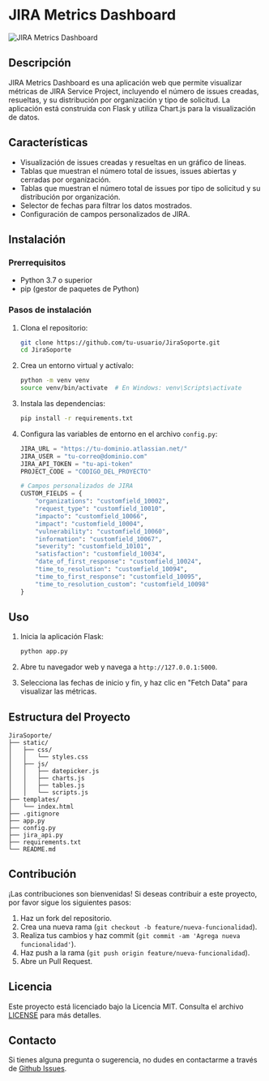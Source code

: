 # JIRA Metrics Dashboard

![JIRA Metrics Dashboard](https://img.shields.io/badge/JIRA-Metrics%20Dashboard-blue)

## Descripción

JIRA Metrics Dashboard es una aplicación web que permite visualizar métricas de JIRA Service Project, incluyendo el número de issues creadas, resueltas, y su distribución por organización y tipo de solicitud. La aplicación está construida con Flask y utiliza Chart.js para la visualización de datos.

## Características

- Visualización de issues creadas y resueltas en un gráfico de líneas.
- Tablas que muestran el número total de issues, issues abiertas y cerradas por organización.
- Tablas que muestran el número total de issues por tipo de solicitud y su distribución por organización.
- Selector de fechas para filtrar los datos mostrados.
- Configuración de campos personalizados de JIRA.

## Instalación

### Prerrequisitos

- Python 3.7 o superior
- pip (gestor de paquetes de Python)

### Pasos de instalación

1. Clona el repositorio:

    ```bash
    git clone https://github.com/tu-usuario/JiraSoporte.git
    cd JiraSoporte
    ```

2. Crea un entorno virtual y actívalo:

    ```bash
    python -m venv venv
    source venv/bin/activate  # En Windows: venv\Scripts\activate
    ```

3. Instala las dependencias:

    ```bash
    pip install -r requirements.txt
    ```

4. Configura las variables de entorno en el archivo `config.py`:

    ```python
    JIRA_URL = "https://tu-dominio.atlassian.net/"
    JIRA_USER = "tu-correo@dominio.com"
    JIRA_API_TOKEN = "tu-api-token"
    PROJECT_CODE = "CODIGO_DEL_PROYECTO"

    # Campos personalizados de JIRA
    CUSTOM_FIELDS = {
        "organizations": "customfield_10002",
        "request_type": "customfield_10010",
        "impacto": "customfield_10066",
        "impact": "customfield_10004",
        "vulnerability": "customfield_10060",
        "information": "customfield_10067",
        "severity": "customfield_10101",
        "satisfaction": "customfield_10034",
        "date_of_first_response": "customfield_10024",
        "time_to_resolution": "customfield_10094",
        "time_to_first_response": "customfield_10095",
        "time_to_resolution_custom": "customfield_10098"
    }
    ```

## Uso

1. Inicia la aplicación Flask:

    ```bash
    python app.py
    ```

2. Abre tu navegador web y navega a `http://127.0.0.1:5000`.

3. Selecciona las fechas de inicio y fin, y haz clic en "Fetch Data" para visualizar las métricas.

## Estructura del Proyecto

```
JiraSoporte/
├── static/
│   ├── css/
│   │   └── styles.css
│   ├── js/
│   │   ├── datepicker.js
│   │   ├── charts.js
│   │   ├── tables.js
│   │   └── scripts.js
├── templates/
│   └── index.html
├── .gitignore
├── app.py
├── config.py
├── jira_api.py
├── requirements.txt
└── README.md
```

## Contribución

¡Las contribuciones son bienvenidas! Si deseas contribuir a este proyecto, por favor sigue los siguientes pasos:

1. Haz un fork del repositorio.
2. Crea una nueva rama (`git checkout -b feature/nueva-funcionalidad`).
3. Realiza tus cambios y haz commit (`git commit -am 'Agrega nueva funcionalidad'`).
4. Haz push a la rama (`git push origin feature/nueva-funcionalidad`).
5. Abre un Pull Request.

## Licencia

Este proyecto está licenciado bajo la Licencia MIT. Consulta el archivo [LICENSE](LICENSE) para más detalles.

## Contacto

Si tienes alguna pregunta o sugerencia, no dudes en contactarme a través de [Github Issues](https://github.com/norefice/JiraSoporte/issues/new).
